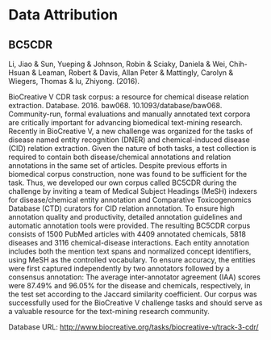 # Data Attribution


## BC5CDR
Li, Jiao & Sun, Yueping & Johnson, Robin & Sciaky, Daniela & Wei, Chih-Hsuan & Leaman, Robert & Davis, Allan Peter & Mattingly, Carolyn & Wiegers, Thomas & lu, Zhiyong. (2016). 

BioCreative V CDR task corpus: a resource for chemical disease relation extraction. Database. 2016. baw068. 10.1093/database/baw068. Community-run, formal evaluations and manually annotated text corpora are critically important for advancing biomedical text-mining research. Recently in BioCreative V, a new challenge was organized for the tasks of disease named entity recognition (DNER) and chemical-induced disease (CID) relation extraction. Given the nature of both tasks, a test collection is required to contain both disease/chemical annotations and relation annotations in the same set of articles. Despite previous efforts in biomedical corpus construction, none was found to be sufficient for the task. Thus, we developed our own corpus called BC5CDR during the challenge by inviting a team of Medical Subject Headings (MeSH) indexers for disease/chemical entity annotation and Comparative Toxicogenomics Database (CTD) curators for CID relation annotation. To ensure high annotation quality and productivity, detailed annotation guidelines and automatic annotation tools were provided. The resulting BC5CDR corpus consists of 1500 PubMed articles with 4409 annotated chemicals, 5818 diseases and 3116 chemical-disease interactions. Each entity annotation includes both the mention text spans and normalized concept identifiers, using MeSH as the controlled vocabulary. To ensure accuracy, the entities were first captured independently by two annotators followed by a consensus annotation: The average inter-annotator agreement (IAA) scores were 87.49% and 96.05% for the disease and chemicals, respectively, in the test set according to the Jaccard similarity coefficient. Our corpus was successfully used for the BioCreative V challenge tasks and should serve as a valuable resource for the text-mining research community.

Database URL: http://www.biocreative.org/tasks/biocreative-v/track-3-cdr/

